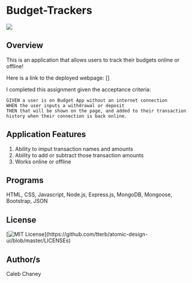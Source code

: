 # Budget-Trackers
![](https://github.com/Cachamoe/Online-Offline-Budget-Trackers/blob/main/public/Screen%20Shot%202020-12-06%20at%206.42.34%20PM.png)
## Overview
This is an application that allows users to track their budgets online or offline!

Here is a link to the deployed webpage: []

I completed this assignment given the acceptance criteria: 


```
GIVEN a user is on Budget App without an internet connection
WHEN the user inputs a withdrawal or deposit
THEN that will be shown on the page, and added to their transaction history when their connection is back online.
```

## Application Features
1) Ability to imput transaction names and amounts
2) Ability to add or subtract those transaction amounts
3) Works online or offline

## Programs 
HTML, CSS, Javascript, Node.js, Express.js, MongoDB, Mongoose, Bootstrap, JSON

## License 
[![MIT License](https://img.shields.io/apm/l/atomic-design-ui.svg?)](https://github.com/tterb/atomic-design-ui/blob/master/LICENSEs)

## Author/s
Caleb Chaney
